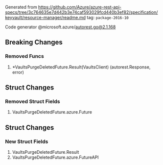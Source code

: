 Generated from https://github.com/Azure/azure-rest-api-specs/tree/3c764635e7d442b3e74caf593029fcd440b3ef82/specification/keyvault/resource-manager/readme.md tag: `package-2016-10`

Code generator @microsoft.azure/autorest.go@2.1.168

## Breaking Changes

### Removed Funcs

1. *VaultsPurgeDeletedFuture.Result(VaultsClient) (autorest.Response, error)

## Struct Changes

### Removed Struct Fields

1. VaultsPurgeDeletedFuture.azure.Future

## Struct Changes

### New Struct Fields

1. VaultsPurgeDeletedFuture.Result
1. VaultsPurgeDeletedFuture.azure.FutureAPI
